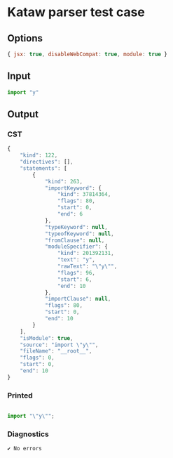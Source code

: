 # Kataw parser test case

## Options

`````js
{ jsx: true, disableWebCompat: true, module: true }
`````

## Input

`````js
import "y"
`````

## Output

### CST

```javascript
{
    "kind": 122,
    "directives": [],
    "statements": [
        {
            "kind": 263,
            "importKeyword": {
                "kind": 37814364,
                "flags": 80,
                "start": 0,
                "end": 6
            },
            "typeKeyword": null,
            "typeofKeyword": null,
            "fromClause": null,
            "moduleSpecifier": {
                "kind": 201392131,
                "text": "y",
                "rawText": "\"y\"",
                "flags": 96,
                "start": 6,
                "end": 10
            },
            "importClause": null,
            "flags": 80,
            "start": 0,
            "end": 10
        }
    ],
    "isModule": true,
    "source": "import \"y\"",
    "fileName": "__root__",
    "flags": 0,
    "start": 0,
    "end": 10
}
```

### Printed

```javascript

import "\"y\"";

```

### Diagnostics

```javascript
✔ No errors
```

